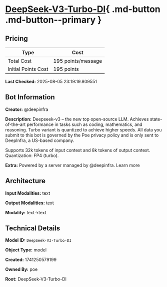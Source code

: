 # [DeepSeek-V3-Turbo-DI](https://poe.com/DeepSeek-V3-Turbo-DI){ .md-button .md-button--primary }

## Pricing

| Type | Cost |
|------|------|
| Total Cost | 195 points/message |
| Initial Points Cost | 195 points |

**Last Checked:** 2025-08-05 23:19:19.809551


## Bot Information

**Creator:** @deepinfra

**Description:** Deepseek-v3 – the new top open-source LLM. Achieves state-of-the-art performance in tasks such as coding, mathematics, and reasoning. Turbo variant is quantized to achieve higher speeds. All data you submit to this bot is governed by the Poe privacy policy and is only sent to DeepInfra, a US-based company.

Supports 32k tokens of input context and 8k tokens of output context. Quantization: FP4 (turbo).

**Extra:** Powered by a server managed by @deepinfra. Learn more


## Architecture

**Input Modalities:** text

**Output Modalities:** text

**Modality:** text->text


## Technical Details

**Model ID:** `DeepSeek-V3-Turbo-DI`

**Object Type:** model

**Created:** 1741250579199

**Owned By:** poe

**Root:** DeepSeek-V3-Turbo-DI

